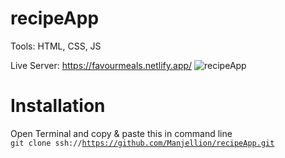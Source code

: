 # recipeApp
Tools: HTML, CSS, JS

Live Server: https://favourmeals.netlify.app/ 
![recipeApp](https://user-images.githubusercontent.com/77361838/132499443-9799b009-72b0-4313-b463-2f8543d9eafa.png)

# Installation
Open Terminal and copy & paste this in command line <br>
<code>git clone ssh://https://github.com/Manjellion/recipeApp.git</code>
